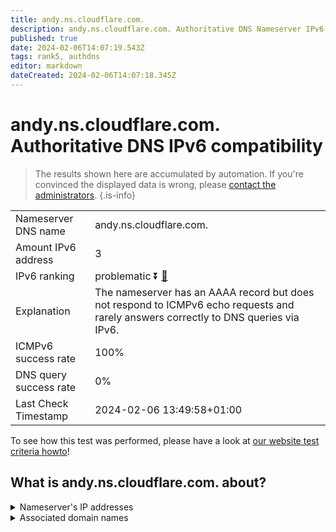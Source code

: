 ```yaml
---
title: andy.ns.cloudflare.com.
description: andy.ns.cloudflare.com. Authoritative DNS Nameserver IPv6 compatibility
published: true
date: 2024-02-06T14:07:19.543Z
tags: rank5, authdns
editor: markdown
dateCreated: 2024-02-06T14:07:18.345Z
---
```


# andy.ns.cloudflare.com. Authoritative DNS IPv6 compatibility

> The results shown here are accumulated by automation. If you're convinced the displayed data is wrong, please [contact the administrators](/howto/chat). 
{.is-info}




|   |   |
| - | - |
| Nameserver DNS name | andy.ns.cloudflare.com.
| Amount IPv6 address | 3
| IPv6 ranking | problematic :arrow_double_down: [🔗](/howto/ranking) |
| Explanation | The nameserver has an AAAA record but does not respond to ICMPv6 echo requests and rarely answers correctly to DNS queries via IPv6. |
| ICMPv6 success rate | 100%|
| DNS query success rate | 0% |
| Last Check Timestamp | 2024-02-06 13:49:58+01:00 |

To see how this test was performed, please have a look at [our website test criteria howto](/howto/testcriteria/authdns)!


## What is andy.ns.cloudflare.com. about?




<details>
<summary>Nameserver's IP addresses</summary>

2803:f800:50::6ca2:c165

2a06:98c1:50::ac40:2165

2606:4700:58::adf5:3b65

</details>



<details>
<summary>Associated domain names</summary>

www.ansible.com

</details>
